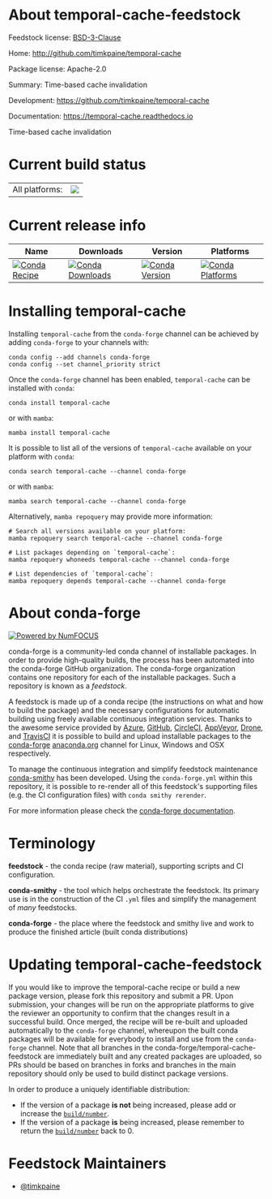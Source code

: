 About temporal-cache-feedstock
==============================

Feedstock license: [BSD-3-Clause](https://github.com/conda-forge/temporal-cache-feedstock/blob/main/LICENSE.txt)

Home: http://github.com/timkpaine/temporal-cache

Package license: Apache-2.0

Summary: Time-based cache invalidation

Development: https://github.com/timkpaine/temporal-cache

Documentation: https://temporal-cache.readthedocs.io

Time-based cache invalidation


Current build status
====================


<table><tr><td>All platforms:</td>
    <td>
      <a href="https://dev.azure.com/conda-forge/feedstock-builds/_build/latest?definitionId=9593&branchName=main">
        <img src="https://dev.azure.com/conda-forge/feedstock-builds/_apis/build/status/temporal-cache-feedstock?branchName=main">
      </a>
    </td>
  </tr>
</table>

Current release info
====================

| Name | Downloads | Version | Platforms |
| --- | --- | --- | --- |
| [![Conda Recipe](https://img.shields.io/badge/recipe-temporal--cache-green.svg)](https://anaconda.org/conda-forge/temporal-cache) | [![Conda Downloads](https://img.shields.io/conda/dn/conda-forge/temporal-cache.svg)](https://anaconda.org/conda-forge/temporal-cache) | [![Conda Version](https://img.shields.io/conda/vn/conda-forge/temporal-cache.svg)](https://anaconda.org/conda-forge/temporal-cache) | [![Conda Platforms](https://img.shields.io/conda/pn/conda-forge/temporal-cache.svg)](https://anaconda.org/conda-forge/temporal-cache) |

Installing temporal-cache
=========================

Installing `temporal-cache` from the `conda-forge` channel can be achieved by adding `conda-forge` to your channels with:

```
conda config --add channels conda-forge
conda config --set channel_priority strict
```

Once the `conda-forge` channel has been enabled, `temporal-cache` can be installed with `conda`:

```
conda install temporal-cache
```

or with `mamba`:

```
mamba install temporal-cache
```

It is possible to list all of the versions of `temporal-cache` available on your platform with `conda`:

```
conda search temporal-cache --channel conda-forge
```

or with `mamba`:

```
mamba search temporal-cache --channel conda-forge
```

Alternatively, `mamba repoquery` may provide more information:

```
# Search all versions available on your platform:
mamba repoquery search temporal-cache --channel conda-forge

# List packages depending on `temporal-cache`:
mamba repoquery whoneeds temporal-cache --channel conda-forge

# List dependencies of `temporal-cache`:
mamba repoquery depends temporal-cache --channel conda-forge
```


About conda-forge
=================

[![Powered by
NumFOCUS](https://img.shields.io/badge/powered%20by-NumFOCUS-orange.svg?style=flat&colorA=E1523D&colorB=007D8A)](https://numfocus.org)

conda-forge is a community-led conda channel of installable packages.
In order to provide high-quality builds, the process has been automated into the
conda-forge GitHub organization. The conda-forge organization contains one repository
for each of the installable packages. Such a repository is known as a *feedstock*.

A feedstock is made up of a conda recipe (the instructions on what and how to build
the package) and the necessary configurations for automatic building using freely
available continuous integration services. Thanks to the awesome service provided by
[Azure](https://azure.microsoft.com/en-us/services/devops/), [GitHub](https://github.com/),
[CircleCI](https://circleci.com/), [AppVeyor](https://www.appveyor.com/),
[Drone](https://cloud.drone.io/welcome), and [TravisCI](https://travis-ci.com/)
it is possible to build and upload installable packages to the
[conda-forge](https://anaconda.org/conda-forge) [anaconda.org](https://anaconda.org/)
channel for Linux, Windows and OSX respectively.

To manage the continuous integration and simplify feedstock maintenance
[conda-smithy](https://github.com/conda-forge/conda-smithy) has been developed.
Using the ``conda-forge.yml`` within this repository, it is possible to re-render all of
this feedstock's supporting files (e.g. the CI configuration files) with ``conda smithy rerender``.

For more information please check the [conda-forge documentation](https://conda-forge.org/docs/).

Terminology
===========

**feedstock** - the conda recipe (raw material), supporting scripts and CI configuration.

**conda-smithy** - the tool which helps orchestrate the feedstock.
                   Its primary use is in the construction of the CI ``.yml`` files
                   and simplify the management of *many* feedstocks.

**conda-forge** - the place where the feedstock and smithy live and work to
                  produce the finished article (built conda distributions)


Updating temporal-cache-feedstock
=================================

If you would like to improve the temporal-cache recipe or build a new
package version, please fork this repository and submit a PR. Upon submission,
your changes will be run on the appropriate platforms to give the reviewer an
opportunity to confirm that the changes result in a successful build. Once
merged, the recipe will be re-built and uploaded automatically to the
`conda-forge` channel, whereupon the built conda packages will be available for
everybody to install and use from the `conda-forge` channel.
Note that all branches in the conda-forge/temporal-cache-feedstock are
immediately built and any created packages are uploaded, so PRs should be based
on branches in forks and branches in the main repository should only be used to
build distinct package versions.

In order to produce a uniquely identifiable distribution:
 * If the version of a package **is not** being increased, please add or increase
   the [``build/number``](https://docs.conda.io/projects/conda-build/en/latest/resources/define-metadata.html#build-number-and-string).
 * If the version of a package **is** being increased, please remember to return
   the [``build/number``](https://docs.conda.io/projects/conda-build/en/latest/resources/define-metadata.html#build-number-and-string)
   back to 0.

Feedstock Maintainers
=====================

* [@timkpaine](https://github.com/timkpaine/)

